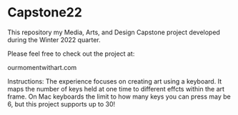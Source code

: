 # Capstone22
This repository my Media, Arts, and Design Capstone project developed during the Winter 2022 quarter. 

Please feel free to check out the project at:

ourmomentwithart.com

Instructions: The experience focuses on creating art using a keyboard. It maps the number of keys held at one time 
to different effcts within the art frame. On Mac keyboards the limit to how many keys you can press may be 6, but this project supports up to 30! 
